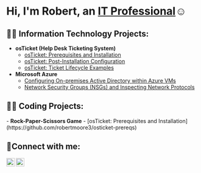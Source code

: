 <h1>Hi, I'm Robert, an <a href="https://linkedin.com/in/Robdoesntlinkyet">IT Professional</a>☺</h1>

<h2>👨‍💻 Information Technology Projects:</h2>

- <b>osTicket (Help Desk Ticketing System)</b>
  - [osTicket: Prerequisites and Installation](https://github.com/robertmoore3/osticket-prereqs)
  - [osTicket: Post-Installation Configuration](https://github.com/robertmoore3/post-install-config)
  - [osTicket: Ticket Lifecycle Examples](https://github.com/robertmoore3/ticket-lifecycle)
- <b>Microsoft Azure</b>
  - [Configuring On-premises Active Directory within Azure VMs](https://github.com/robertmoore3/configure-ad)
  - [Network Security Groups (NSGs) and Inspecting Network Protocols](https://github.com/robertmoore3/azure-network-protocols)
 
<h2>👨‍💻 Coding Projects:</h2>
- <b>Rock-Paper-Scissors Game</b>
  - [osTicket: Prerequisites and Installation](https://github.com/robertmoore3/osticket-prereqs)

<h2>🤳Connect with me:</h2>

[<img align="left" alt="Rob | LinkedIn" width="22px" src="https://cdn.jsdelivr.net/npm/simple-icons@v3/icons/linkedin.svg" />][linkedin]
[<img align="left" alt="Rob | Instagram" width="22px" src="https://cdn.jsdelivr.net/npm/simple-icons@v3/icons/instagram.svg" />][instagram]


[instagram]: https://www.instagram.com/Robdoesntlinkyet
[linkedin]: https://linkedin.com/in/Robdoesntlinkyet
